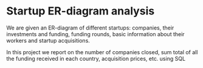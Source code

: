 # Startup ER-diagram analysis

We are given an ER-diagram of different startups: companies, their investments and funding, funding rounds, basic information about their workers and startup acquisitions.

In this project we report on the number of companies closed, sum total of all the funding received in each country, acquisition prices, etc. using SQL

